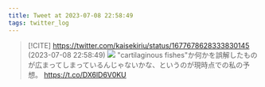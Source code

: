 ```yaml
---
title: Tweet at 2023-07-08 22:58:49
tags: twitter_log
---
```


> [!CITE] https://twitter.com/kaisekiriu/status/1677678628333830145 (2023-07-08 22:58:49)
> ![](https://twitter.com/kaisekiriu/status/1677678628333830145)
> "cartilaginous fishes"か何かを誤解したものが広まってしまっているんじゃないかな、というのが現時点での私の予想。
> https://t.co/DX6lD6V0KU
